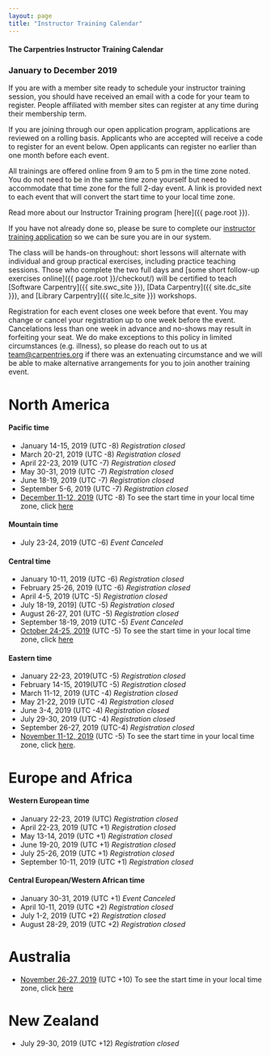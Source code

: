 ```yaml
---
layout: page
title: "Instructor Training Calendar"
---
```



#### The Carpentries Instructor Training Calendar
###  January to December 2019

If you are with a member site ready to schedule your instructor training session, you should have received an email with a code for your team to register. People affiliated with member sites can register at any time during their membership term.

If you are joining through our open application program, applications are reviewed on a rolling basis.  Applicants who are accepted will receive a code to register for an event below.  Open applicants can register no earlier than one month before each event.

All trainings are offered online from 9 am to 5 pm in the time zone noted.  You do not need to be in the same time zone yourself but need to accommodate that time zone for the full 2-day event. A link is provided next to each event that will convert the start time to your local time zone.

Read more about our Instructor Training program [here]({{ page.root }}).

If you have not already done so, please be sure to complete our [instructor training application](https://amy.carpentries.org/forms/request_training/) so we can be sure you are in our system.  

The class will be hands-on throughout:
short lessons will alternate with individual and group practical exercises,
including practice teaching sessions.
Those who complete the two full days
and [some short follow-up exercises online]({{ page.root }}/checkout/)
will be certified to teach [Software Carpentry]({{ site.swc_site }}), [Data Carpentry]({{ site.dc_site }}), and [Library Carpentry]({{ site.lc_site }}) workshops.

Registration for each event closes one week before that event. You may change or cancel your registration up to one week before the event. Cancelations less than one week in advance and no-shows may result in forfeiting your seat.  We do make exceptions to this policy in limited circumstances (e.g. illness), so please do reach out to us at [team@carpentries.org](mailto:team@carpentries.org) if there was an extenuating circumstance and we will be able to make alternative arrangements for you to join another training event.

# North America

#### Pacific time
* January 14-15, 2019 (UTC -8) *Registration closed*
* March 20-21, 2019 (UTC -8) *Registration closed*
* April 22-23, 2019 (UTC -7)  *Registration closed*
* May 30-31, 2019 (UTC -7)  *Registration closed*
* June 18-19, 2019 (UTC -7) *Registration closed*
* September 5-6, 2019  (UTC -7)  *Registration closed*
* [December 11-12, 2019](https://www.eventbrite.com/e/online-instructor-training-december-11-12-2019-n-america-pacific-time-tickets-65407937903) (UTC -8)  To see the start time in your local time zone, click [here](https://www.timeanddate.com/worldclock/fixedtime.html?msg=Instructor+Training+2019-12-11-ttt-PST&iso=20191211T09&p1=137)

#### Mountain time
* July 23-24, 2019 (UTC -6) *Event Canceled*

#### Central time
* January 10-11, 2019 (UTC -6) *Registration closed*
* February 25-26, 2019 (UTC -6) *Registration closed*
* April 4-5, 2019 (UTC -5) *Registration closed*
* July 18-19, 2019] (UTC -5) *Registration closed*
* August 26-27, 201 (UTC -5) *Registration closed*
* September 18-19, 2019 (UTC -5) *Event Canceled*
* [October 24-25, 2019](https://www.eventbrite.com/e/online-instructor-training-october-24-25-2019-n-america-central-time-tickets-66684385793) (UTC -5) To see the start time in your local time zone, click [here](https://www.timeanddate.com/worldclock/fixedtime.html?msg=Carpentries+Instructor+Training&iso=20191024T09&p1=64)

#### Eastern time
* January 22-23, 2019(UTC -5) *Registration closed*
* February 14-15, 2019(UTC -5) *Registration closed*
* March 11-12, 2019 (UTC -4) *Registration closed*
* May 21-22, 2019 (UTC -4)  *Registration closed* 
* June 3-4, 2019 (UTC -4) *Registration closed* 
* July 29-30, 2019 (UTC -4) *Registration closed* 
* September 26-27, 2019 (UTC-4) *Registration closed* 
* [November 11-12, 2019](https://www.eventbrite.com/e/instructor-training-november-11-12-n-america-eastern-time-tickets-65408168593) (UTC -5) To see the start time in your local time zone, click [here](https://www.timeanddate.com/worldclock/fixedtime.html?msg=Instructor+Training+2019-11-11-ttt-EST&iso=20191111T09&p1=179).

# Europe and Africa

#### Western European time
* January 22-23, 2019 (UTC) *Registration closed*
* April 22-23, 2019  (UTC +1)  *Registration closed*
* May 13-14, 2019 (UTC +1) *Registration closed*
* June 19-20, 2019 (UTC +1) *Registration closed*
* July 25-26, 2019 (UTC +1) *Registration closed* 
* September 10-11, 2019 (UTC +1) *Registration closed* 

#### Central European/Western African time
* January 30-31, 2019 (UTC +1) *Event Canceled*
* April 10-11, 2019 (UTC +2) *Registration closed*
* July 1-2, 2019 (UTC +2) *Registration closed*
* August 28-29, 2019 (UTC +2)  *Registration closed*

# Australia
* [November 26-27, 2019](https://www.eventbrite.com/e/online-instructor-training-november-26-27-australia-eastern-time-tickets-69253357657) (UTC +10) To see the start time in your local time zone, click [here](https://www.timeanddate.com/worldclock/fixedtime.html?iso=20191126T09&p1=47)

# New Zealand
* July 29-30, 2019 (UTC +12) *Registration closed* 
